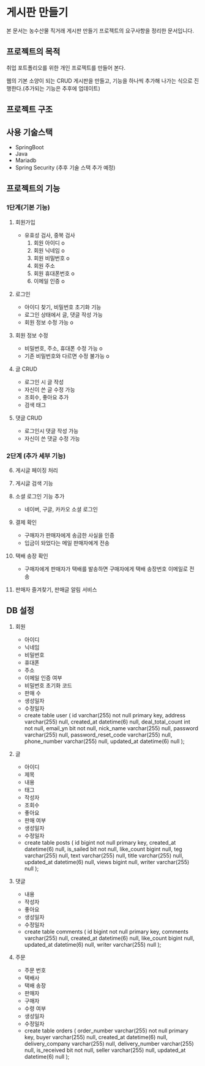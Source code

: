 # 게시판 만들기

본 문서는 농수산물 직거래 게시판 만들기 프로젝트의 요구사항을 정리한 문서입니다.

## 프로젝트의 목적

취업 포트폴리오를 위한 개인 프로젝트를 만들어 본다.

웹의 기본 소양이 되는 CRUD 게시판을 만들고, 기능을 하나씩 추가해 나가는 식으로 진행한다.(추가되는 기능은 추후에 업데이트)

## 프로젝트 구조

<!-- ![img.png](img/architecture.png) -->

## 사용 기술스택

- SpringBoot
- Java
- Mariadb
- Spring Security
  (추후 기술 스택 추가 예정)

## 프로젝트의 기능

### 1단계(기본 기능)

1. 회원가입
    - 유효성 검사, 중복 검사
        1. 회원 아이디 o
        2. 회원 닉네임 o
        3. 회원 비밀번호 o
        4. 회원 주소 
        5. 회원 휴대폰번호 o
        6. 이메일 인증 o


2. 로그인
    - 아이디 찾기, 비밀번호 초기화 기능 
    - 로그인 상태에서 글, 댓글 작성 가능 
    - 회원 정보 수정 가능 o


3. 회원 정보 수정
    - 비밀번호, 주소, 휴대폰 수정 가능 o
    - 기존 비밀번호와 다르면 수정 불가능 o


4. 글 CRUD
    - 로그인 시 글 작성
    - 자신이 쓴 글 수정 가능
    - 조회수, 좋아요 추가
    - 검색 태그


5. 댓글 CRUD
    - 로그인시 댓글 작성 가능
    - 자신이 쓴 댓글 수정 가능

### 2단계 (추가 세부 기능)

6. 게시글 페이징 처리


7. 게시글 검색 기능


8. 소셜 로그인 기능 추가
    - 네이버, 구글, 카카오 소셜 로그인


9. 결제 확인
    - 구매자가 판매자에게 송금한 사실을 인증
    - 입금이 돠었다는 메일 판매자에게 전송


10. 택배 송장 확인
    - 구매자에게 판매자가 택배를 발송하면 구매자에게 택배 송장번호 이메일로 전송

11. 판매자 즐겨찾기, 판매글 알림 서비스

## DB 설정

1. 회원
    - 아이디
    - 닉네임
    - 비밀번호
    - 휴대폰
    - 주소
    - 이메일 인증 여부
    - 비밀번호 초기화 코드
    - 판매 수
    - 생성일자
    - 수정일자
    - create table user
      (
      id                  varchar(255) not null primary key, 
      address             varchar(255) null,
      created_at          datetime(6)  null,
      deal_total_count    int          not null,
      email_yn            bit          not null,
      nick_name           varchar(255) null,
      password            varchar(255) null,
      password_reset_code varchar(255) null,
      phone_number        varchar(255) null,
      updated_at          datetime(6)  null
      );


2. 글
    - 아이디
    - 제목
    - 내용
    - 태그
    - 작성자
    - 조회수
    - 좋아요
    - 판매 여부
    - 생성일자
    - 수정일자
    - create table posts
      (
      id         bigint       not null primary key,
      created_at datetime(6)  null,
      is_sailed  bit          not null,
      like_count bigint       null,
      teg        varchar(255) null,
      text       varchar(255) null,
      title      varchar(255) null,
      updated_at datetime(6)  null,
      views      bigint       null,
      writer     varchar(255) null
      );


3. 댓글
    - 내용
    - 작성자
    - 좋아요
    - 생성일자
    - 수정일자
    - create table comments
      (
      id         bigint       not null primary key,
      comments   varchar(255) null,
      created_at datetime(6)  null,
      like_count bigint       null,
      updated_at datetime(6)  null,
      writer     varchar(255) null
      );


4. 주문
    - 주문 번호
    - 택배사
    - 택배 송장
    - 판매자
    - 구매자
    - 수령 여부
    - 생성일자
    - 수정일자
    - create table orders
      (
      order_number     varchar(255) not null primary key,
      buyer            varchar(255) null,
      created_at       datetime(6)  null,
      delivery_company varchar(255) null,
      delivery_number  varchar(255) null,
      is_received      bit          not null,
      seller           varchar(255) null,
      updated_at       datetime(6)  null
      );



